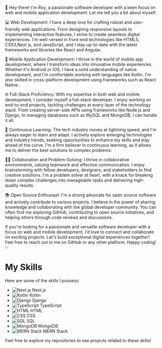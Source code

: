 👋 Hey there! I'm Roy, a passionate software developer with a keen focus on web and mobile application development. Let me tell you a bit about myself:

💻 Web Development: I have a deep love for crafting robust and user-friendly web applications. From designing responsive layouts to implementing interactive features, I strive to create seamless digital experiences. I'm well-versed in front-end technologies like HTML5, CSS3,Next js,  and JavaScript, and I stay up-to-date with the latest frameworks and libraries like React and Angular.

📱 Mobile Application Development: I thrive in the world of mobile app development, where I transform ideas into innovative mobile experiences. Whether it's Android or iOS, I have a solid understanding of native development, and I'm comfortable working with languages like  Kotlin. I'm also skilled in cross-platform development using frameworks such as React Native .

🌐 Full-Stack Proficiency: With my expertise in both web and mobile development, I consider myself a full-stack developer. I enjoy working on end-to-end projects, tackling challenges at every layer of the technology stack. From creating server-side APIs using frameworks like Node.js and Django, to managing databases such as MySQL and MongoDB, I can handle it all.

🚀 Continuous Learning: The tech industry moves at lightning speed, and I'm always eager to learn and adapt. I actively explore emerging technologies and industry trends, seeking opportunities to enhance my skills and stay ahead of the curve. I'm a firm believer in continuous learning, as it allows me to deliver the best solutions to complex problems.

👨‍💻 Collaboration and Problem-Solving: I thrive in collaborative environments, valuing teamwork and effective communication. I enjoy brainstorming with fellow developers, designers, and stakeholders to find creative solutions. I'm a problem solver at heart, with a knack for breaking down complex challenges into manageable tasks and delivering high-quality results.

📚 Open Source Enthusiast: I'm a strong advocate for open source software and actively contribute to various projects. I believe in the power of sharing knowledge and collaborating with the global developer community. You can often find me exploring GitHub, contributing to open source initiatives, and helping others through code reviews and discussions.

If you're looking for a passionate and versatile software developer with a focus on web and mobile development, I'd love to connect and collaborate on exciting projects. Let's build exceptional digital experiences together! Feel free to reach out to me on GitHub or any other platform. Happy coding! ✨
# My Skills

Here are some of the skills I possess:

- ![Next.js](https://img.icons8.com/color/48/000000/next-js.png) Next.js
- ![Kotlin](https://img.icons8.com/color/48/000000/kotlin.png) Kotlin
- ![Django](https://img.icons8.com/color/48/000000/django.png) Django
- ![TypeScript](https://img.icons8.com/color/48/000000/typescript.png) TypeScript
- ![HTML](https://img.icons8.com/color/48/000000/html-5.png) HTML
- ![CSS](https://img.icons8.com/color/48/000000/css3.png) CSS
- ![SQL](https://img.icons8.com/color/48/000000/sql.png) SQL
- ![MongoDB](https://img.icons8.com/color/48/000000/mongodb.png) MongoDB
- ![MERN Stack](https://img.icons8.com/color/48/000000/react-native.png) MERN Stack

Feel free to explore my repositories to see projects related to these skills!

